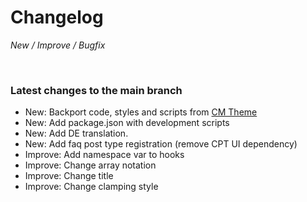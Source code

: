 # Changelog

_New / Improve / Bugfix_

<br>

### Latest changes to the main branch

- New: Backport code, styles and scripts from [CM Theme](https://github.com/mdibella-dev/cm)
- New: Add package.json with development scripts
- New: Add DE translation.
- New: Add faq post type registration (remove CPT UI dependency)
- Improve: Add namespace var to hooks
- Improve: Change array notation
- Improve: Change title
- Improve: Change clamping style
